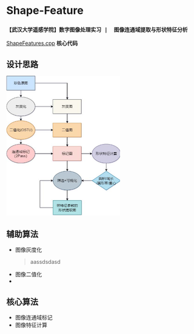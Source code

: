 # Shape-Feature
### `【武汉大学遥感学院】数字图像处理实习 |  图像连通域提取与形状特征分析`  
 [ShapeFeatures.cpp](./ShapeFeatures.cpp) **核心代码**

## 设计思路
<img src="./算法流程.jpg" width="300">  

## 辅助算法
- 图像灰度化 
    >  aassdsdasd
- 图像二值化  
- 
## 核心算法
- 图像连通域标记
- 图像特征计算
